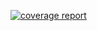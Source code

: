 [![coverage report](https://gitlab.com/campos.veronica.vgc/idr/badges/master/coverage.svg)](https://campos.veronica.vgc.gitlab.io/idr/code-coverage-reports)
